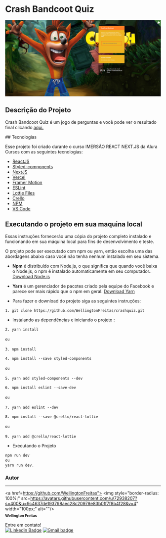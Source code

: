 # Crash Bandcoot Quiz

![Cover Crash Bandcoot cover](https://github.com/WellingtonFreitas/crashquiz/blob/main/src/images/cover.PNG?raw=true)

## Descrição do Projeto
<p>
Crash Bandcoot Quiz é um jogo de perguntas e você pode ver o resultado final clicando <a href="https://crashquiz.wellingtonfreitas.vercel.app/">aqui.<a/>
 </p>
## Tecnologias

Esse projeto foi criado durante o curso  IMERSÃO REACT NEXT.JS da Alura Cursos com as seguintes tecnologias:

-  [ReactJS](https://reactjs.org/)
-  [Styled-components](https://www.styled-components.com/)
-  [NextJS](https://nextjs.org/)
- [Vercel](https://vercel.com/)
- [Framer Motion](https://www.framer.com/motion/)
- [ESLint](https://eslint.org/)
- [Lottie Files](https://lottiefiles.com/)
- [Crello](https://crello.github.io/react-lottie/)
- [NPM](https://www.npmjs.com/)
- [VS Code](https://code.visualstudio.com/)

  
## Executando o projeto em sua maquina local

  
Essas instruções fornecerão uma cópia do projeto completo instalado e funcionando em sua máquina local para fins de desenvolvimento e teste.

O projeto pode ser executado com npm ou yarn, então escolha uma das abordagens abaixo caso você não tenha nenhum instalado em seu sistema.

* **Npm** é distribuído com Node.js, o que significa que quando você baixa o Node.js, o npm é instalado automaticamente em seu computador.. [Download Node.js](https://nodejs.org/en/download/)

* **Yarn** é um gerenciador de pacotes criado pela equipe do Facebook e parece ser mais rápido que o npm em geral.  [Download Yarn](https://yarnpkg.com/en/docs/install)


* Para fazer o download do projeto siga as seguintes instruções:

```
1. git clone https://github.com/WellingtonFreitas/crashquiz.git
```

* Instalando as dependências e iniciando o projeto :

```
2. yarn install

ou

3. npm install
```
```
4. npm install --save styled-components

ou 

5. yarn add styled-components --dev
```
```
6. npm install eslint --save-dev

ou

7. yarn add eslint --dev
```

```
8. npm install --save @crello/react-lottie

ou

9. yarn add @crello/react-lottie
```

* Executando o Projeto
```
npm run dev
ou
yarn run dev.
```
### Autor
---

<a href=https://github.com/WellingtonFreitas">
 <img style="border-radius: 100%;" src=https://avatars.githubusercontent.com/u/72938207?s=400&u=9c4637de193798aec28c20978e83b0ff7f8b4f28&v=4" width="100px;" alt=""/>
 <br />
 <sub><b>Wellington Freitas</b></sub></a> <a> 


Entre em contato!
</br>
[![Linkedin Badge](https://img.shields.io/badge/-WellingtonFreitas-blue?style=flat-square&logo=Linkedin&logoColor=white&link=https://www.linkedin.com/in/isadora-rodrigues-stangarlin-48402b141/)](https://www.linkedin.com/in/wellington-freitas-43624283/) [![Gmail badge](https://img.shields.io/badge/-wellington.m.de.freitas-red?style=flat-square&logo=Gmail&logoColor=white&link=mailto:wellington.m.de.freitas@gmail.com)](mailto:wellington.m.de.freitas@gmail.com)

